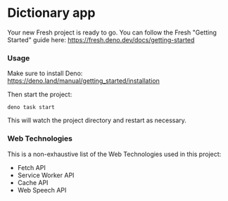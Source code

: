 # Dictionary app

Your new Fresh project is ready to go. You can follow the Fresh "Getting
Started" guide here: https://fresh.deno.dev/docs/getting-started

### Usage

Make sure to install Deno: https://deno.land/manual/getting_started/installation

Then start the project:

```
deno task start
```

This will watch the project directory and restart as necessary.

### Web Technologies

This is a non-exhaustive list of the Web Technologies used in this project:

- Fetch API
- Service Worker API
- Cache API
- Web Speech API
